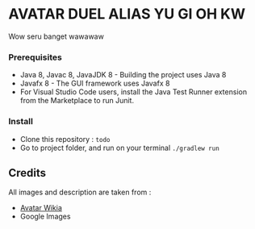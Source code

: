 # AVATAR DUEL ALIAS YU GI OH KW

Wow seru banget wawawaw

### Prerequisites
- Java 8, Javac 8, JavaJDK 8 - Building the project uses Java 8
- Javafx 8 - The GUI framework uses Javafx 8
- For Visual Studio Code users, install the Java Test Runner extension from the Marketplace to run Junit.

### Install
- Clone this repository : `todo`
- Go to project folder, and run on your terminal `./gradlew run`

## Credits

All images and description are taken from : 
- [Avatar Wikia](https://avatar.fandom.com/wiki/Avatar_Wiki)
- Google Images

